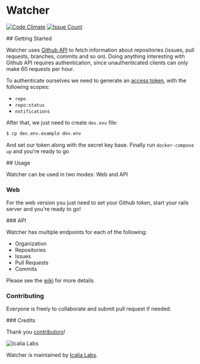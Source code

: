 # Watcher

[![Code Climate](https://codeclimate.com/github/IcaliaLabs/watcher/badges/gpa.svg)](https://codeclimate.com/github/IcaliaLabs/watcher)
[![Issue Count](https://codeclimate.com/github/IcaliaLabs/watcher/badges/issue_count.svg)](https://codeclimate.com/github/IcaliaLabs/watcher)

## Getting Started

Watcher uses [Github API](https://developer.github.com) to fetch information about repositories (issues, pull requests, branches, commits and so on). Doing anything interesting with Github API requires authentication, since unauthenticated clients can only make 60 requests per hour. 

To authenticate ourselves we need to generate an [access token](https://developer.github.com/v3/oauth_authorizations/#create-a-new-authorization), with the following scopes:

- `repo`
- `repo:status`
- `notifications`

After that, we just need to create `dev.env` file:

```bash
$ cp dev.env.example dev.env
```

And set our token along with the secret key base. Finally run `docker-compose up` and you're ready to go

## Usage 

Watcher can be used in two modes: Web and API

### Web

For the web version you just need to set your Github token, start your rails server and you're ready to go!

### API

Watcher has multiple endpoints for each of the following:

- Organization
- Repositories
- Issues
- Pull Requests
- Commits

Please see the [wiki](https://github.com/IcaliaLabs/watcher/wiki/API-Documentation) for more details


### Contributing

Everyone is freely to collaborate and submit pull request if needed.


### Credits

Thank you [contributors](https://github.com/icalialabs/icalia_guides/graphs/contributors)!

![Icalia Labs](https://raw.githubusercontent.com/IcaliaLabs/kaishi/master/logo.png)

Watcher is maintained by [Icalia Labs](http://www.icalialabs.com/team).


